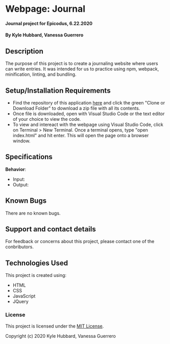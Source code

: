 # Webpage: Journal

#### Journal project for Epicodus, 6.22.2020

#### By Kyle Hubbard, Vanessa Guerrero

## Description

The purpose of this project is to create a journaling website where users can write entries. It was intended for us to practice using npm, webpack, minification, linting, and bundling. 

## Setup/Installation Requirements

* Find the repository of this application [here](https://github.com/vguer/Journal.git) and click the green "Clone or Download Folder" to download a zip file with all its contents.
* Once file is downloaded, open with Visual Studio Code or the text editor of your choice to view the code.
* To view and intereact with the webpage using Visual Studio Code, click on Terminal > New Terminal. Once a terminal opens, type "open index.html" and hit enter. This will open the page onto a browser window.


## Specifications

**Behavior**: 
  * Input: 
  * Output: 

## Known Bugs

There are no known bugs.

## Support and contact details

For feedback or concerns about this project, please contact one of the conbributors.

## Technologies Used

This project is created using:
* HTML
* CSS
* JavaScript
* JQuery

### License

This project is licensed under the [MIT License](https://opensource.org/licenses/MIT).

Copyright (c) 2020 Kyle Hubbard, Vanessa Guerrero 